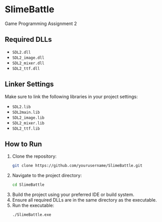 # SlimeBattle
Game Programming Assignment 2
## Required DLLs
- `SDL2.dll`
- `SDL2_image.dll`
- `SDL2_mixer.dll`
- `SDL2_ttf.dll`

## Linker Settings
Make sure to link the following libraries in your project settings:
- `SDL2.lib`
- `SDL2main.lib`
- `SDL2_image.lib`
- `SDL2_mixer.lib`
- `SDL2_ttf.lib`

## How to Run
1. Clone the repository:
    ```sh
    git clone https://github.com/yourusername/SlimeBattle.git
    ```
2. Navigate to the project directory:
    ```sh
    cd SlimeBattle
    ```
3. Build the project using your preferred IDE or build system.
4. Ensure all required DLLs are in the same directory as the executable.
5. Run the executable:
    ```sh
    ./SlimeBattle.exe
    ```
